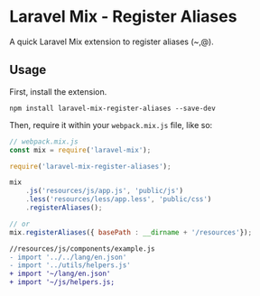 # Laravel Mix - Register Aliases

A quick Laravel Mix extension to register aliases (~,@).

## Usage

First, install the extension.

```
npm install laravel-mix-register-aliases --save-dev
```

Then, require it within your `webpack.mix.js` file, like so:

```js
// webpack.mix.js
const mix = require('laravel-mix');

require('laravel-mix-register-aliases');

mix
    .js('resources/js/app.js', 'public/js')
    .less('resources/less/app.less', 'public/css')
    .registerAliases();

// or
mix.registerAliases({ basePath : __dirname + '/resources'});
```

```diff
//resources/js/components/example.js
- import '../../lang/en.json'
- import '../utils/helpers.js'
+ import '~/lang/en.json'
+ import '~/js/helpers.js;

```